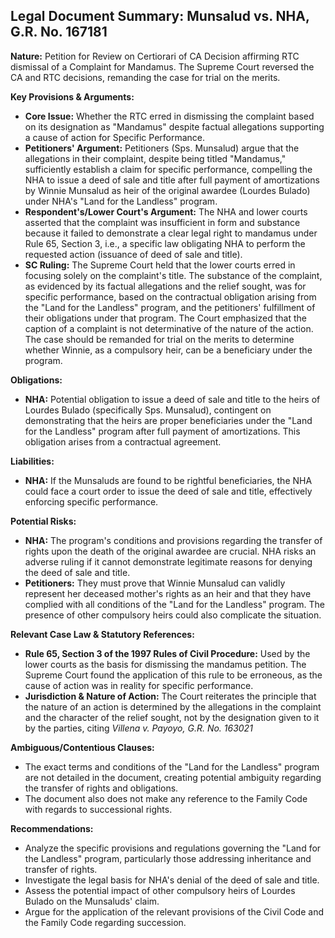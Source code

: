 ## Legal Document Summary: Munsalud vs. NHA, G.R. No. 167181

**Nature:** Petition for Review on Certiorari of CA Decision affirming RTC dismissal of a Complaint for Mandamus. The Supreme Court reversed the CA and RTC decisions, remanding the case for trial on the merits.

**Key Provisions & Arguments:**

*   **Core Issue:** Whether the RTC erred in dismissing the complaint based on its designation as "Mandamus" despite factual allegations supporting a cause of action for Specific Performance.
*   **Petitioners' Argument:**  Petitioners (Sps. Munsalud) argue that the allegations in their complaint, despite being titled "Mandamus," sufficiently establish a claim for specific performance, compelling the NHA to issue a deed of sale and title after full payment of amortizations by Winnie Munsalud as heir of the original awardee (Lourdes Bulado) under NHA's "Land for the Landless" program.
*   **Respondent's/Lower Court's Argument:** The NHA and lower courts asserted that the complaint was insufficient in form and substance because it failed to demonstrate a clear legal right to mandamus under Rule 65, Section 3, i.e., a specific law obligating NHA to perform the requested action (issuance of deed of sale and title).
*   **SC Ruling:**  The Supreme Court held that the lower courts erred in focusing solely on the complaint's title.  The substance of the complaint, as evidenced by its factual allegations and the relief sought, was for specific performance, based on the contractual obligation arising from the "Land for the Landless" program, and the petitioners' fulfillment of their obligations under that program. The Court emphasized that the caption of a complaint is not determinative of the nature of the action. The case should be remanded for trial on the merits to determine whether Winnie, as a compulsory heir, can be a beneficiary under the program.

**Obligations:**

*   **NHA:** Potential obligation to issue a deed of sale and title to the heirs of Lourdes Bulado (specifically Sps. Munsalud), contingent on demonstrating that the heirs are proper beneficiaries under the "Land for the Landless" program after full payment of amortizations. This obligation arises from a contractual agreement.

**Liabilities:**

*   **NHA:** If the Munsaluds are found to be rightful beneficiaries, the NHA could face a court order to issue the deed of sale and title, effectively enforcing specific performance.

**Potential Risks:**

*   **NHA:**  The program's conditions and provisions regarding the transfer of rights upon the death of the original awardee are crucial. NHA risks an adverse ruling if it cannot demonstrate legitimate reasons for denying the deed of sale and title.
*   **Petitioners:** They must prove that Winnie Munsalud can validly represent her deceased mother's rights as an heir and that they have complied with all conditions of the "Land for the Landless" program. The presence of other compulsory heirs could also complicate the situation.

**Relevant Case Law & Statutory References:**

*   **Rule 65, Section 3 of the 1997 Rules of Civil Procedure:** Used by the lower courts as the basis for dismissing the mandamus petition. The Supreme Court found the application of this rule to be erroneous, as the cause of action was in reality for specific performance.
*   **Jurisdiction & Nature of Action:** The Court reiterates the principle that the nature of an action is determined by the allegations in the complaint and the character of the relief sought, not by the designation given to it by the parties, citing *Villena v. Payoyo, G.R. No. 163021*

**Ambiguous/Contentious Clauses:**

*   The exact terms and conditions of the "Land for the Landless" program are not detailed in the document, creating potential ambiguity regarding the transfer of rights and obligations.
*   The document also does not make any reference to the Family Code with regards to successional rights.

**Recommendations:**

*   Analyze the specific provisions and regulations governing the "Land for the Landless" program, particularly those addressing inheritance and transfer of rights.
*   Investigate the legal basis for NHA's denial of the deed of sale and title.
*   Assess the potential impact of other compulsory heirs of Lourdes Bulado on the Munsaluds' claim.
*   Argue for the application of the relevant provisions of the Civil Code and the Family Code regarding succession.
